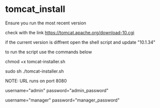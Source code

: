 # tomcat_install
Ensure you run the most recent version

check with the link https://tomcat.apache.org/download-10.cgi

if the current version is diffrent open the shell script and update "10.1.34"

to run the script use the commands below

chmod +x tomcat-installer.sh

sudo sh ./tomcat-installer.sh

NOTE: 
URL runs on port 8080

username="admin" password="admin_password"

username="manager" password="manager_password"
